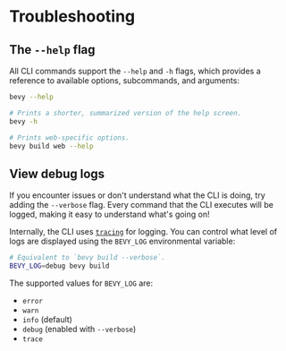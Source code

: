 # Troubleshooting

## The `--help` flag

All CLI commands support the `--help` and `-h` flags, which provides a reference to available options, subcommands, and arguments:

```sh
bevy --help

# Prints a shorter, summarized version of the help screen.
bevy -h

# Prints web-specific options.
bevy build web --help
```

## View debug logs

If you encounter issues or don't understand what the CLI is doing, try adding the `--verbose` flag. Every command that the CLI executes will be logged, making it easy to understand what's going on!

Internally, the CLI uses [`tracing`](https://crates.io/crates/tracing) for logging. You can control what level of logs are displayed using the `BEVY_LOG` environmental variable:

```sh
# Equivalent to `bevy build --verbose`.
BEVY_LOG=debug bevy build
```

The supported values for `BEVY_LOG` are:

- `error`
- `warn`
- `info` (default)
- `debug` (enabled with `--verbose`)
- `trace`
